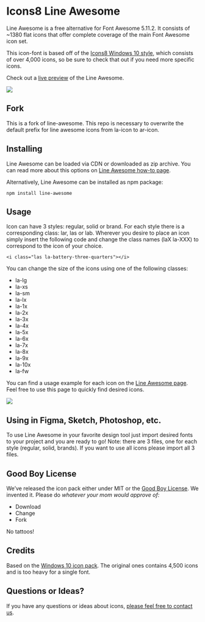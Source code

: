 # Icons8 Line Awesome

Line Awesome is a free alternative for Font Awesome 5.11.2.
It consists of ~1380 flat icons that offer complete coverage of the main Font Awesome icon set.

This icon-font is based off of the [Icons8 Windows 10 style](https://icons8.com/icons/windows),
which consists of over 4,000 icons, so be sure to check that out if you need more specific icons.

Check out a [live preview](https://icons8.com/line-awesome) of the Line Awesome.

![](https://i.imgur.com/NwWeIMO.png)

## Fork

This is a fork of line-awesome. This repo is necessary to overwrite the default prefix for line awesome icons from la-icon to ar-icon.

## Installing

Line Awesome can be loaded via CDN or downloaded as zip archive. You can read more about this options on [Line Awesome how-to page](https://icons8.com/line-awesome/howto).

Alternatively, Line Awesome can be installed as npm package:

```shell
npm install line-awesome
```

## Usage

Icon can have 3 styles: regular, solid or brand. For each style there is a corresponding class: lar, las or lab.
Wherever you desire to place an icon simply insert the following code and change the class names (laX la-XXX) to correspond to the icon of your choice.

```shell
<i class="las la-battery-three-quarters"></i>
```

You can change the size of the icons using one of the following classes:

-   la-lg
-   la-xs
-   la-sm
-   la-lx
-   la-1x
-   la-2x
-   la-3x
-   la-4x
-   la-5x
-   la-6x
-   la-7x
-   la-8x
-   la-9x
-   la-10x
-   la-fw

You can find a usage example for each icon on the [Line Awesome page](https://icons8.com/line-awesome). Feel free to use this page to quickly find desired icons.

![](https://i.imgur.com/kVi2xSH.png)

## Using in Figma, Sketch, Photoshop, etc.

To use Line Awesome in your favorite design tool just import desired fonts to your project and you are ready to go!
Note: there are 3 files, one for each style (regular, solid, brands). If you want to use all icons please import all 3 files.

## Good Boy License

We’ve released the icon pack either under MIT or the [Good Boy License](https://icons8.com/good-boy-license/). We invented it. Please do _whatever your mom would approve of:_

-   Download
-   Change
-   Fork

No tattoos!

## Credits

Based on the [Windows 10 icon pack](https://icons8.com/download-huge-windows8-set/). The original ones contains 4,500 icons and is too heavy for a single font.

## Questions or Ideas?

If you have any questions or ideas about icons, [please feel free to contact us](https://github.com/icons8/line-awesome/issues).
